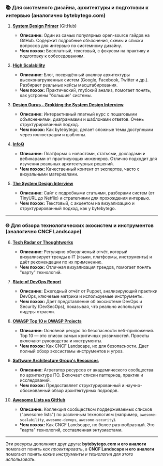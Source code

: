 ### 📚 **Для системного дизайна, архитектуры и подготовки к интервью (аналогично bytebytego.com)**

1.  **[System Design Primer](https://github.com/donnemartin/system-design-primer)** (GitHub)
    *   **Описание:** Один из самых популярных open-source гайдов на GitHub. Содержит подробные объяснения, схемы и списки вопросов для интервью по системному дизайну.
    *   **Чем похож:** Бесплатный, текстовый, с фокусом на практику и подготовку к собеседованиям.

2.  **[High Scalability](http://highscalability.com/)**
    *   **Описание:** Блог, посвящённый анализу архитектуры высоконагруженных систем (Google, Facebook, Twitter и др.). Разбирает реальные кейсы масштабирования.
    *   **Чем похож:** Практический, глубокий анализ, помогает понять, как устроены "большие" системы.

3.  **[Design Gurus - Grokking the System Design Interview](https://www.designgurus.org/course/grokking-the-system-design-interview)**
    *   **Описание:** Интерактивный платный курс с пошаговыми объяснениями, диаграммами и шаблонами ответов. Очень структурированный подход.
    *   **Чем похож:** Как bytebytego, делает сложные темы доступными через иллюстрации и шаблоны.

4.  **[InfoQ](https://www.infoq.com/)**
    *   **Описание:** Платформа с новостями, статьями, докладами и вебинарами от практикующих инженеров. Отлично подходит для изучения реальных архитектурных решений.
    *   **Чем похож:** Качественный контент от экспертов, часто с визуальными материалами.

5.  **[The System Design Interview](https://thegiant.report/system-design/)**
    *   **Описание:** Сайт с подробными статьями, разборами систем (от TinyURL до Netflix) и стратегиями для прохождения интервью.
    *   **Чем похож:** Текстовый, с акцентом на визуализацию и структурированный подход, как у bytebytego.

---

### 🌐 **Для обзора технологических экосистем и инструментов (аналогично CNCF Landscape)**

6.  **[Tech Radar от Thoughtworks](https://www.thoughtworks.com/radar)**
    *   **Описание:** Регулярно обновляемый отчёт, который визуализирует тренды в IT (языки, платформы, инструменты) и даёт рекомендации по их применению.
    *   **Чем похож:** Отличная визуализация трендов, помогает понять "карту" технологий.

7.  **[State of DevOps Report](https://puppet.com/resources/white-paper/2023-state-of-devops-report/)**
    *   **Описание:** Ежегодный отчёт от Puppet, анализирующий практики DevOps, ключевые метрики и используемые инструменты.
    *   **Чем похож:** Дает представление об экосистеме DevOps и Security (DevSecOps), показывая, что реально используют лидеры отрасли.

8.  **[OWASP Top 10 и OWASP Projects](https://owasp.org/)**
    *   **Описание:** Основной ресурс по безопасности веб-приложений. Top 10 — это список самых критичных уязвимостей. Проекты включают руководства и инструменты.
    *   **Чем похож:** Как CNCF Landscape, но для безопасности. Дает полный обзор экосистемы инструментов и угроз.

9.  **[Software Architecture Group's Resources](https://www.software-architecture.org/resources/)**
    *   **Описание:** Агрегатор ресурсов от академического сообщества по архитектуре ПО. Включает списки паттернов, практик и исследований.
    *   **Чем похож:** Предоставляет структурированный и научно-обоснованный обзор архитектурных подходов.

10. **[Awesome Lists на GitHub](https://github.com/topics/awesome)**
    *   **Описание:** Коллекция сообществом поддерживаемых списков ("awesome lists") по различным технологиям (например, `awesome-scalability`, `awesome-devops`, `awesome-security`).
    *   **Чем похож:** Как CNCF Landscape, но более разнообразный. Это "карта" технологий, составленная энтузиастами.

---

Эти ресурсы дополняют друг друга: **bytebytego.com и его аналоги** помогают понять *как проектировать*, а **CNCF Landscape и его аналоги** помогают понять *какие инструменты и технологии для этого использовать*.